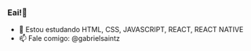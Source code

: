 ### Eai!👋

- 🌱 Estou estudando HTML, CSS, JAVASCRIPT, REACT, REACT NATIVE
- 📫 Fale comigo: @gabrielsaintz
